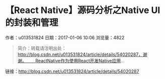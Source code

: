 # 【React Native】源码分析之Native UI的封装和管理
作者：u013531824
日期：2017-01-06 10:06
浏览量：4822
> 简介：转载请注明出处：http://blog.csdn.net/u013531824/article/details/54020287，谢谢。  ReactNative作为使用React开发Native应用...

 链接：http://blog.csdn.net/u013531824/article/details/54020287
